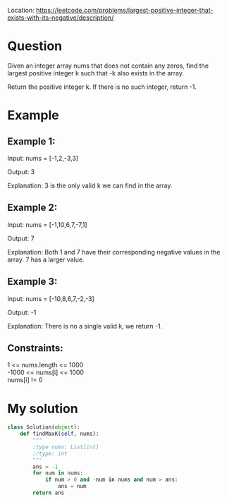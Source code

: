 Location: https://leetcode.com/problems/largest-positive-integer-that-exists-with-its-negative/description/
# Question
Given an integer array nums that does not contain any zeros, find the largest positive integer k such that -k also exists in the array.

Return the positive integer k. If there is no such integer, return -1.
# Example

## Example 1:

Input: nums = [-1,2,-3,3]

Output: 3

Explanation: 3 is the only valid k we can find in the array.
## Example 2:

Input: nums = [-1,10,6,7,-7,1]

Output: 7

Explanation: Both 1 and 7 have their corresponding negative values in the array. 7 has a larger value.

## Example 3:

Input: nums = [-10,8,6,7,-2,-3]

Output: -1

Explanation: There is no a single valid k, we return -1.

## Constraints:

1 <= nums.length <= 1000\
-1000 <= nums[i] <= 1000\
nums[i] != 0
 

# My solution 
```python
class Solution(object):
    def findMaxK(self, nums):
        """
        :type nums: List[int]
        :rtype: int
        """
        ans = -1
        for num in nums:
            if num > 0 and -num in nums and num > ans:
                ans = num
        return ans
        
```
